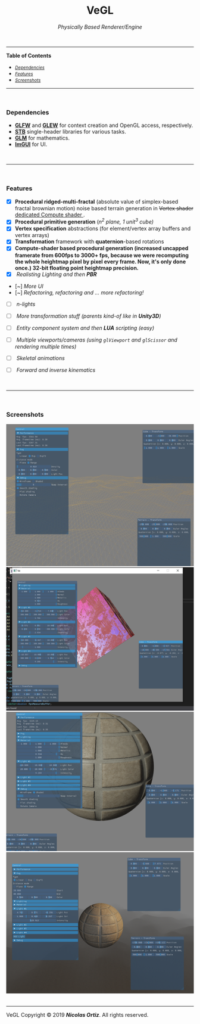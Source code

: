 <h1 align="middle"> VeGL </h1>
<p align="middle"><i> Physically Based Renderer/Engine</i></p>

 &nbsp;
 
<hr>
 
<html>
    <div>
        <nav>
        <p><b><important>Table of Contents</important></b></p>
        <ul type = "disc">
            <li><i><small><a href="#Vendors">Dependencies</a></small></i></li>
            <li><i><small><a href="#Features">Features</a></small></i></li>
            <li><i><small><a href="#Screen-shots">Screenshots</a></small></i></li>
        </ul>
        </nav> 
    </div>
    <hr>
    <br>
    <div id="Vendors">
        <section>
            <h3> Dependencies </h2>
            <ul type = "square">
                <li> <b><important><a href="https://www.glfw.org/">GLFW</a></b></important> and <b><important><a href="http://glew.sourceforge.net/">GLEW</a></b></important> for context creation and OpenGL access, respectively.</li>
                <li> <b><important><a href="https://github.com/nothings/stb">STB</a></b></important> single-header libraries for various tasks. </li>
                <li> <b><important><a href="https://glm.g-truc.net/0.9.9/index.html">GLM</a></b></important> for mathematics. </li>
                <li> <b><important><a href="https://github.com/ocornut/imgui">ImGUI</a></b></important> for UI. </li>
            </ul>
        </section>
    </div>
    <br>
    <hr>
    <br>
    <div id="Features">
        <section>
            <h3> Features </h2>
 
  - [x] <b>Procedural ridged-multi-fractal</b> (absolute value of simplex-based fractal brownian motion) noise based terrain generation in <del>Vertex shader</del> <ins>dedicated Compute shader </ins>.  
  - [x] <b>Procedural primitive generation</b> (<var>n<sup>2</sup> plane, 1 unit<sup>3</sup> cube)
  - [x] <b>Vertex specification</b> abstractions (for element/vertex array buffers and vertex arrays)
  - [x] <b>Transformation</b> framework with <b>quaternion</b>-based rotations
  - [x] <b>Compute-shader based procedural generation (increased uncapped framerate from 600fps to 3000+ fps, because we were recomputing the whole heightmap pixel by pixel every frame. Now, it's only done once.) 32-bit floating point heightmap precision. </b> 
 &nbsp;  
  - [x] <i>  Realisting Lighting and then <b>PBR</b> </i>
  - [~] <i>  More UI </i>
  - [~] <i>  Refactoring, refactoring and &hellip; more refactoring! </i>
  - [ ] <i>  n-lights </i>
  - [ ] <i>  More transformation stuff (parents kind-of like in <b><important>Unity3D</b></important>) </i>
  - [ ] <i>  Entity component system and then <b><important>LUA</b></important> scripting (easy) </i>
  - [ ] <i>  Multiple viewports/cameras (using <code>glViewport</code> and <code>glScissor</code> and rendering multiple times) </i>
  - [ ] <i>  Skeletal animations </i>
  - [ ] <i>  Forward and inverse kinematics </i>
  
       </section>
    </div>
    <br>
    <hr>
    <br>
    <div id="Screen-shots">
        <section>
            <h3> Screenshots </h2>
            <img src="Branding/screenshots/wire.png" alt="Screenshot 12/28/2019">
            <img src="Branding/screenshots/now2.png" alt="Screenshot 12/29/2019">
            <img src="Branding/screenshots/now3.png" alt="Screenshot 12/29/2019">
            <img src="Branding/screenshots/screenshot.png" alt="Screenshot 1/17/2020">

       </section>
    </div> 
    <br>
    <hr>
    <footer>
        <p>VeGL Copyright &copy; 2019 <i><b>Nicolas Ortiz</i></b>. All rights reserved.</p>
    </footer>
</html>

